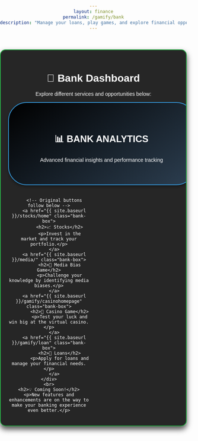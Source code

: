 ```yaml
---
layout: finance
permalink: /gamify/bank
description: "Manage your loans, play games, and explore financial opportunities with the Bank feature."
---
```


<style>
    body {
        text-align: center;
        font-family: 'Arial', sans-serif;
        background-size: cover;
        color: white;
        margin: 0;
        padding: 0;
        overflow-x: hidden;
        position: relative;
    }
    .container {
        max-width: 900px;
        margin: 50px auto;
        padding: 20px;
        background-color: rgba(0, 0, 0, 0.85);
        border-radius: 15px;
        box-shadow: 0 8px 15px rgba(0, 0, 0, 0.7);
        border: 2px solid #28a745;
        position: relative;
        overflow: hidden;
    }
    .bank-options {
        display: grid;
        grid-template-columns: 1fr;
        gap: 20px;
    }
    @media (min-width: 600px) {
        .bank-options {
            grid-template-columns: 1fr 1fr;
        }
    }
    .bank-box {
        display: flex;
        flex-direction: column;
        justify-content: center;
        align-items: center;
        text-decoration: none;
        padding: 20px;
        background: linear-gradient(145deg, #000000, #333333);
        color: white;
        border-radius: 50px;
        box-shadow: 0 4px 6px rgba(0, 0, 0, 0.4);
        border: 2px solid #28a745;
        transition: transform 0.3s, background-color 0.4s, box-shadow 0.3s;
        position: relative;
        overflow: hidden;
        cursor: pointer;
        width: 100%;
        height: 150px;
    }
    .bank-box:hover {
        background: linear-gradient(145deg, #28a745, #c0392b);
        transform: scale(1.05);
        box-shadow: 0 10px 20px rgba(40, 167, 69, 0.6);
    }
    /* Added specific styling for the analytics button */
    .bank-analytics-box {
        grid-column: 1 / -1;
        height: 180px;
        background: linear-gradient(145deg, #000000, #2c3e50) !important;
        border: 2px solid #3498db !important;
    }
    .bank-analytics-box h2 {
        font-size: 1.8em;
        margin-bottom: 10px;
    }
</style>

<div class="container">
    <h1>🏦 Bank Dashboard</h1>
    <p>Explore different services and opportunities below:</p>
    <div class="bank-options">
        <!-- Bank Analytics Button - Top and Larger -->
        <a href="{{ site.baseurl }}/gamify/bankanalytics" class="bank-box bank-analytics-box">
            <h2>📊 BANK ANALYTICS</h2>
            <p>Advanced financial insights and performance tracking</p>
        </a>

        <!-- Original buttons follow below -->
        <a href="{{ site.baseurl }}/stocks/home" class="bank-box">
            <h2>📈 Stocks</h2>
            <p>Invest in the market and track your portfolio.</p>
        </a>
        <a href="{{ site.baseurl }}/media/" class="bank-box">
            <h2>📰 Media Bias Game</h2>
            <p>Challenge your knowledge by identifying media biases.</p>
        </a>
        <a href="{{ site.baseurl }}/gamify/casinohomepage" class="bank-box">
            <h2>🎰 Casino Game</h2>
            <p>Test your luck and win big at the virtual casino.</p>
        </a>
        <a href="{{ site.baseurl }}/gamify/loan" class="bank-box">
            <h2>💸 Loans</h2>
            <p>Apply for loans and manage your financial needs.</p>
        </a>
    </div>
    <br>
    <h2>💡 Coming Soon!</h2>
    <p>New features and enhancements are on the way to make your banking experience even better.</p>
</div>